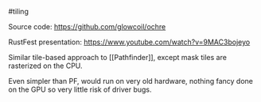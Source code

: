 #tiling

Source code: https://github.com/glowcoil/ochre

RustFest presentation: https://www.youtube.com/watch?v=9MAC3bojeyo

Similar tile-based approach to [[Pathfinder]], except mask tiles are rasterized on the CPU.

Even simpler than PF, would run on very old hardware, nothing fancy done on the GPU so very little risk of driver bugs.
